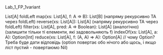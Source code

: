  Lab_1_FP_1variant
 
List[A]
foldLeft
map(xs: List[A], f: A => B): List[B] (напряму рекурсивно ТА через foldLeft)
reverse(xs: List[A]): List[A] (напряму рекурсивно ТА через foldLeft)
filter(xs: List[A], pred: A => Boolean): List[A] (аналогічно) (залишити тільки ті елементи, які задовольняють f)
indexOf(xs: List[A], a: A): Option[Int]
reduce(xs: List[A], f: (A, A) => A): Option[A] // чому Option? Треба буде дати відповідь    (option повертає обо нічого або щось, і якщо ліст пустий - повертаюмо Nil)

